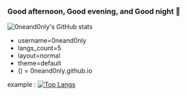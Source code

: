 ### Good afternoon, Good evening, and Good night 👋

![0neand0nly's GitHub stats](https://github-readme-stats.vercel.app/api?username=0neand0nly&show_icons=true&theme=buefy)


- username=0neand0nly
- langs_count=5
- layout=normal
- theme=default
- ()﻿ = 0neand0nly.github.io

example : 
﻿[![Top Langs](https://github-readme-stats.vercel.app/api/top-langs/?username=jogilsang&langs_count=10&layout=compact&theme=dark)](https://github.com/0neand0nly/0neand0nly)
